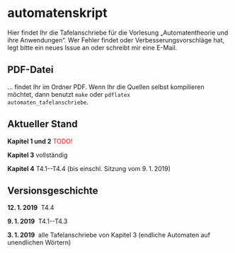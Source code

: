 # automatenskript
Hier findet Ihr die Tafelanschriebe für die Vorlesung „Automatentheorie und ihre Anwendungen“. Wer Fehler findet oder Verbesserungsvorschläge hat, legt bitte ein neues Issue an oder schreibt mir eine E-Mail.

## PDF-Datei

… findet Ihr im Ordner PDF. Wenn Ihr die Quellen selbst kompilieren möchtet, dann benutzt
<code>make</code> oder
<code>pdflatex automaten_tafelanschriebe</code>.

## Aktueller Stand

**Kapitel 1 und 2** <font color="#ff0000">TODO!</font>

**Kapitel 3** vollständig

**Kapitel 4** T4.1--T4.4 (bis einschl. Sitzung vom 9.&thinsp;1.&thinsp;2019)

## Versionsgeschichte

**12.&thinsp;1.&thinsp;2019**&nbsp; T4.4

**9.&thinsp;1.&thinsp;2019**&nbsp; T4.1--T4.3

**3.&thinsp;1.&thinsp;2019**&nbsp;  alle Tafelanschriebe von Kapitel 3 (endliche Automaten auf unendlichen Wörtern)
